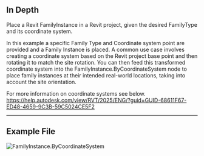 ## In Depth
Place a Revit FamilyInstance in a Revit project, given the desired FamilyType and its coordinate system.

In this example a specific Family Type and Coordinate system point are provided and a Family Instance is placed.
A common use case involves creating a coordinate system based on the Revit project base point and then rotating it to match the site rotation. You can then feed this transformed coordinate system into the FamilyInstance.ByCoordinateSystem node to place family instances at their intended real-world locations, taking into account the site orientation.

For more information on coordinate systems see below.
https://help.autodesk.com/view/RVT/2025/ENG/?guid=GUID-68611F67-ED48-4659-9C3B-59C5024CE5F2
___
## Example File

![FamilyInstance.ByCoordinateSystem](./Revit.Elements.FamilyInstance.ByCoordinateSystem_img.jpg)
